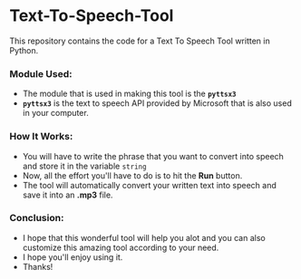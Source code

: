 # Text-To-Speech-Tool
This repository contains the code for a Text To Speech Tool written in Python.

### Module Used:
- The module that is used in making this tool is the <code>**pyttsx3**</code>
- <code>**pyttsx3**</code> is the text to speech API provided by Microsoft that is also used in your computer.

### How It Works:
- You will have to write the phrase that you want to convert into speech and store it in the variable <code>string</code>
- Now, all the effort you'll have to do is to hit the **Run** button.
- The tool will automatically convert your written text into speech and save it into an **.mp3** file.

### Conclusion:
- I hope that this wonderful tool will help you alot and you can also customize this amazing tool according to your need.
- I hope you'll enjoy using it.
- Thanks!